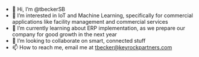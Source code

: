 - 👋 Hi, I’m @tbeckerSB
- 👀 I’m interested in IoT and Machine Learning, specifically for commercial applications like facility management and commercial services
- 🌱 I’m currently learning about ERP implementation, as we prepare our company for good growth in the next year
- 💞️ I’m looking to collaborate on smart, connected stuff
- 📫 How to reach me, email me at tbecker@keyrockpartners.com

<!---
tbeckerSB/tbeckerSB is a ✨ special ✨ repository because its `README.md` (this file) appears on your GitHub profile.
You can click the Preview link to take a look at your changes.
--->
